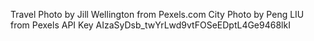 Travel Photo by Jill Wellington from Pexels.com
City Photo by Peng LIU from Pexels
API Key AIzaSyDsb_twYrLwd9vtFOSeEDptL4Ge9468lkI